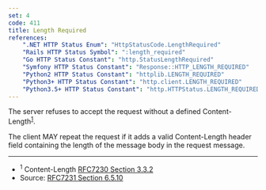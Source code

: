 ```yaml
---
set: 4
code: 411
title: Length Required
references:
    ".NET HTTP Status Enum": "HttpStatusCode.LengthRequired"
    "Rails HTTP Status Symbol": ":length_required"
    "Go HTTP Status Constant": "http.StatusLengthRequired"
    "Symfony HTTP Status Constant": "Response::HTTP_LENGTH_REQUIRED"
    "Python2 HTTP Status Constant": "httplib.LENGTH_REQUIRED"
    "Python3+ HTTP Status Constant": "http.client.LENGTH_REQUIRED"
    "Python3.5+ HTTP Status Constant": "http.HTTPStatus.LENGTH_REQUIRED"
---
```


The server refuses to accept the request without a defined Content-Length<sup>[1](#ref-1)</sup>.

The client MAY repeat the request if it adds a valid Content-Length header field containing the length of the message body in the request message.

---

* <span id="ref-1"><sup>1</sup> Content-Length [RFC7230 Section 3.3.2][2]</span>
* Source: [RFC7231 Section 6.5.10][1]

[1]: <http://tools.ietf.org/html/rfc7231#section-6.5.10>
[2]: <http://tools.ietf.org/html/rfc7230#section-3.3.2>
